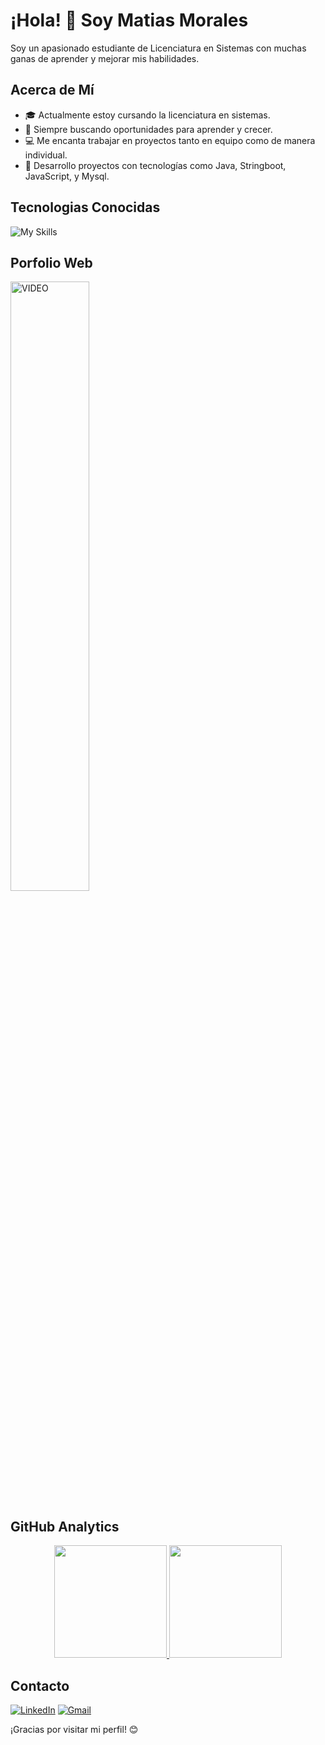 # ¡Hola! 👋 Soy Matias Morales

Soy un apasionado estudiante de Licenciatura en Sistemas con muchas ganas de aprender y mejorar mis habilidades.

## Acerca de Mí
- 🎓 Actualmente estoy cursando la licenciatura en sistemas.
- 🌱 Siempre buscando oportunidades para aprender y crecer.
- 💻 Me encanta trabajar en proyectos tanto en equipo como de manera individual.
- 🚀 Desarrollo proyectos con tecnologías como Java, Stringboot, JavaScript, y Mysql.

## Tecnologias Conocidas
![My Skills](https://skillicons.dev/icons?i=java,spring,angular,mysql,postgresql,mongo,javascript,html,css&theme=dark)

<div >
<h2 >Porfolio Web </h2>
<p align="left">
    <a href="https://matiasm12.github.io/Matias.github.io/" title="Go to Source">
    <img align="center" width=50%  src="https://github.com/MatiasM12/MatiasM12/assets/86579814/ce7e535e-7d25-4935-a9eb-eeccd9a5a433"   alt="VIDEO" /></a>
</p>    
</div>

## GitHub Analytics

<p align="center">
<a href="https://github.com/MatiasM12">
  <img height="180em" src="https://github-readme-stats-eight-theta.vercel.app/api?username=MatiasM12&show_icons=true&theme=algolia&include_all_commits=true&count_private=true"/>
  <img height="180em" src="https://github-readme-stats-eight-theta.vercel.app/api/top-langs/?username=MatiasM12&layout=compact&langs_count=8&theme=algolia"/>
</a>
</p>

## Contacto

[![LinkedIn](https://img.shields.io/badge/linkedin-%230077B5.svg?style=for-the-badge&logo=linkedin&logoColor=white)](https://www.linkedin.com/in/matias-morales-44409a215/)
[![Gmail](https://img.shields.io/badge/Gmail-D14836?style=for-the-badge&logo=gmail&logoColor=white)](mailto:matias.agustin.morales@gmail.com)

¡Gracias por visitar mi perfil! 😊
